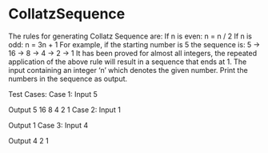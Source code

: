 # CollatzSequence

The rules for generating Collatz Sequence are: If n is even: n = n / 2 If n is odd: n = 3n + 1 For example, if the starting number is 5 the sequence is: 5 -> 16 -> 8 -> 4 -> 2 -> 1 It has been proved for almost all integers, the repeated application of the above rule will result in a sequence that ends at 1.
The input containing an integer ‘n’ which denotes the given number. Print the numbers in the sequence as output.


Test Cases:
Case 1:
Input
5

Output
5 16 8 4 2 1
Case 2:
Input
1

Output
1 
Case 3:
Input
4

Output
4 2 1 
